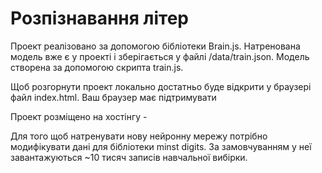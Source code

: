 # Розпізнавання літер

Проект реалізовано за допомогою бібліотеки Brain.js.
Натренована модель вже є у проекті і зберігається у файлі /data/train.json. Модель створена за допомогою скрипта train.js.

Щоб розгорнути проект локально достатньо буде відкрити у браузері файл index.html. Ваш браузер має підтримувати <canvas>

Проект розміщено на хостінгу -

Для того щоб натренувати нову нейронну мережу потрібно модифікувати дані для бібліотеки minst digits. За замовчуванням у неї завантажуються ~10 тисяч записів навчальної вибірки.
